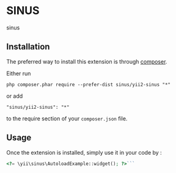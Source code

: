 SINUS
=====
sinus

Installation
------------

The preferred way to install this extension is through [composer](http://getcomposer.org/download/).

Either run

```
php composer.phar require --prefer-dist sinus/yii2-sinus "*"
```

or add

```
"sinus/yii2-sinus": "*"
```

to the require section of your `composer.json` file.


Usage
-----

Once the extension is installed, simply use it in your code by  :

```php
<?= \yii\sinus\AutoloadExample::widget(); ?>```